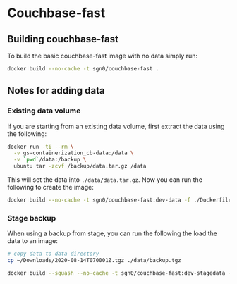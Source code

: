 # Couchbase-fast

## Building couchbase-fast

To build the basic couchbase-fast image with no data simply run:

```bash
docker build --no-cache -t sgn0/couchbase-fast .
```

## Notes for adding data

### Existing data volume

If you are starting from an existing data volume, first extract the data using the following:

```bash
docker run -ti --rm \
  -v gs-containerization_cb-data:/data \
  -v `pwd`/data:/backup \
  ubuntu tar -zcvf /backup/data.tar.gz /data
```

This will set the data into `./data/data.tar.gz`. Now you can run the following to create the image:

```bash
docker build --no-cache -t sgn0/couchbase-fast:dev-data -f ./Dockerfile-data .
```

### Stage backup

When using a backup from stage, you can run the following the load the data to an image:

```bash
# copy data to data directory
cp ~/Downloads/2020-08-14T070001Z.tgz ./data/backup.tgz

docker build --squash --no-cache -t sgn0/couchbase-fast:dev-stagedata -f ./Dockerfile-restore .
```
